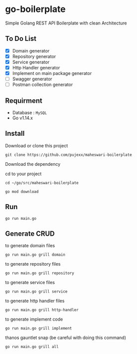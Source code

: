 # go-boilerplate
Simple Golang REST API Boilerplate with clean Architecture

## To Do List
- [x] Domain generator
- [x] Repository generator
- [x] Service generator
- [x] Http Handler generator
- [x] Implement on main package generator
- [ ] Swagger generator
- [ ] Postman collection generator

## Requirment
- Database : `MySQL`
- Go v1.14.x
## Install 
Download or clone this project
```shell script
git clone https://github.com/pujexx/maheswari-boilerplate
```
Download the dependency

cd to your project 
```
cd ~/go/src/maheswari-boilerplate
```
```shell script
go mod download
```
## Run

```shell script
go run main.go
```

## Generate CRUD
to generate domain files
```shell script
go run main.go grill domain
```
to generate repository files
```shell script
go run main.go grill repository
```
to generate service files
```shell script
go run main.go grill service
```
to generate http handler files
```shell script
go run main.go grill http-handler
```
to generate implement code
```shell script
go run main.go grill implement
```
thanos gauntlet snap 
(be careful with doing this command) 
```shell script
go run main.go grill all
```

